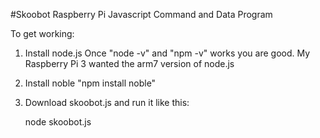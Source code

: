 #Skoobot Raspberry Pi Javascript Command and Data Program

To get working:

1. Install node.js
   Once "node -v" and "npm -v" works you are good. My Raspberry
   Pi 3 wanted the arm7 version of node.js
2. Install noble "npm install noble"
3. Download skoobot.js and run it like this:

   node skoobot.js

